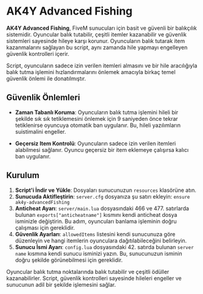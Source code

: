 # AK4Y Advanced Fishing

**AK4Y Advanced Fishing**, FiveM sunucuları için basit ve güvenli bir balıkçılık sistemidir. Oyuncular balık tutabilir, çeşitli itemler kazanabilir ve güvenlik sistemleri sayesinde hileye karşı korunur. Oyuncuların balık tutarak item kazanmalarını sağlayan bu script, aynı zamanda hile yapmayı engelleyen güvenlik kontrolleri içerir.

Script, oyuncuların sadece izin verilen itemleri almasını ve bir hile aracılığıyla balık tutma işlemini hızlandırmalarını önlemek amacıyla birkaç temel güvenlik önlemi ile donatılmıştır.

## Güvenlik Önlemleri

- **Zaman Tabanlı Koruma**: Oyuncuların balık tutma işlemini hileli bir şekilde sık sık tetiklemesini önlemek için 9 saniyeden önce tekrar tetiklenirse oyuncuya otomatik ban uygulanır. Bu, hileli yazılımların suistimalini engeller.
  
- **Geçersiz Item Kontrolü**: Oyuncuların sadece izin verilen itemleri alabilmesi sağlanır. Oyuncu geçersiz bir item eklemeye çalışırsa kalıcı ban uygulanır.

## Kurulum

1. **Script'i İndir ve Yükle**: Dosyaları sunucunuzun `resources` klasörüne atın.
2. **Sunucuda Aktifleştirin**: `server.cfg` dosyanıza şu satırı ekleyin: `ensure ak4y-advancedFishing`
3. **Anticheat Ayarı**: `server/main.lua` dosyasındaki 466 ve 477. satırlarda bulunan `exports["anticheatname"]` kısmını kendi anticheat dosya isminizle değiştirin. Bu adım, oyuncuları banlama işleminin doğru çalışması için gereklidir.
4. **Güvenlik Ayarları**: `allowedItems` listesini kendi sunucunuza göre düzenleyin ve hangi itemlerin oyunculara dağıtılabileceğini belirleyin.
5. **Sunucu İsmi Ayarı**: `config.lua` dosyasındaki 42. satırda bulunan `server name` kısmına kendi sunucu isminizi yazın. Bu, sunucunuzun isminin doğru şekilde görünebilmesi için gereklidir.


Oyuncular balık tutma noktalarında balık tutabilir ve çeşitli ödüller kazanabilirler. Script, güvenlik kontrolleri sayesinde hileleri engeller ve sunucunun adil bir şekilde işlemesini sağlar.

